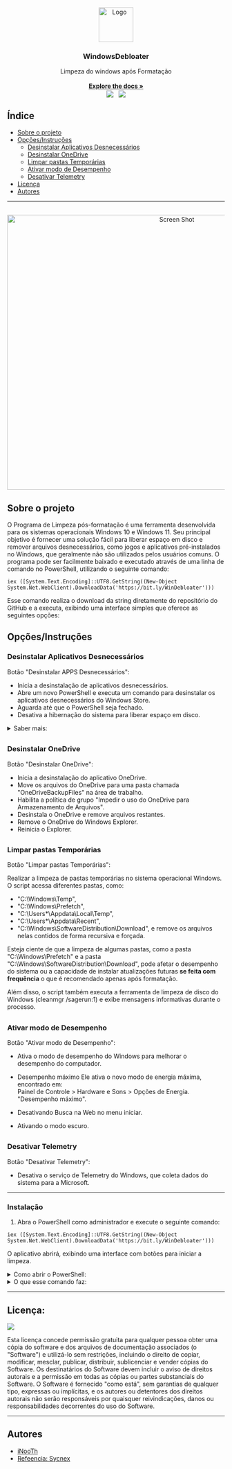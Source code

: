 <br/>
<p align="center">
  <a href="https://github.com/iNooTh/WindowsDebloater">
    <img src="https://i.imgur.com/drarQVx.png" alt="Logo" width="80" height="80">
  </a>

  <h3 align="center">WindowsDebloater</h3>

  <p align="center">
    Limpeza do windows após Formatação
    <br/>
    <br/>
    <a href="https://github.com/iNooTh/WindowsDebloater"><strong>Explore the docs »</strong></a>
    <br/>
    <a href="https://microsoft.com/PowerShell" target="_blank"><img src="https://img.shields.io/badge/PowerShell-1f425f?logo=Powershell" target="_blank" align="center"></a>
    &nbsp;
    <a href="https://opensource.org/licenses/MIT" target="_blank"><img src="https://img.shields.io/badge/License-MIT-yellow.svg" target="_blank" align="center"></a>
</a>
</p>

## Índice

* [Sobre o projeto](#sobre-o-projeto)
* [Opções/Instruções](#opçõesinstruções)
  * [Desinstalar Aplicativos Desnecessários](#desinstalar-aplicativos-desnecessários)
  * [Desinstalar OneDrive](#desinstalar-onedrive)
  * [Limpar pastas Temporárias](#limpar-pastas-temporárias)
  * [Ativar modo de Desempenho](#ativar-modo-de-desempenho)
  * [Desativar Telemetry](#desativar-telemetry)
* [Licença](#licença)
* [Autores](#autores)

---
<div style="display: inline_block" align="center"><br>
  <a href="#">
    <img align="center" alt="Screen Shot" height="635" width="770" src="https://i.imgur.com/GFyTYoe.png">
  </a>
</div>

## Sobre o projeto

O Programa de Limpeza pós-formatação é uma ferramenta desenvolvida para os sistemas operacionais Windows 10 e Windows 11. Seu principal objetivo é fornecer uma solução fácil para liberar espaço em disco e remover arquivos desnecessários, como jogos e aplicativos pré-instalados no Windows, que geralmente não são utilizados pelos usuários comuns.
O programa pode ser facilmente baixado e executado através de uma linha de comando no PowerShell, utilizando o seguinte comando:
```
iex ([System.Text.Encoding]::UTF8.GetString((New-Object System.Net.WebClient).DownloadData('https://bit.ly/WinDebloater')))
```
Esse comando realiza o download da string diretamente do repositório do GitHub e a executa, exibindo uma interface simples que oferece as seguintes opções:

## Opções/Instruções

### Desinstalar Aplicativos Desnecessários

Botão "Desinstalar APPS Desnecessários":

- Inicia a desinstalação de aplicativos desnecessários.  
- Abre um novo PowerShell e executa um comando para desinstalar os aplicativos desnecessários do Windows Store.  
- Aguarda até que o PowerShell seja fechado.  
- Desativa a hibernação do sistema para liberar espaço em disco.  

<details>
<summary>Saber mais:</summary>
<br>
Essa opção permite remover todos os aplicativos pré-instalados que vêm com o Windows Store. Ela removerá qualquer aplicativo que NÃO esteja nesta lista:

- Microsoft.WindowsStore
- Microsoft.Windows.Photos
- Microsoft.WindowsCalculator
- Microsoft.ScreenSketch
- Microsoft.WindowsSoundRecorder
- Microsoft.DesktopAppInstaller
- Microsoft.WindowsCamera
- NVIDIACorp.NVIDIAControlPanel
- Microsoft.Paint
- Microsoft.MicrosoftEdge.Stable
- Microsoft.Notepad
- Microsoft.XboxIdentityProvider
- Microsoft.ZuneMusic
- MicrosoftCorporationII.QuickAssist
- WinRAR.ShellExtension
- Microsoft.WindowsTerminal


Você pode encontrar informações detalhadas sobre cada um desses aplicativos/comandos no próprio site da Microsoft:
https://learn.microsoft.com/pt-br/windows/application-management/apps-in-windows-10

**Aplicativos não contidos e você acha necessário para seu uso pessoal, você pode encontrá-los e baixá-los na Microsoft Store normalmente.**

Se o aplicativo não for encontrado na biblioteca da Microsoft Store ou se você acredita que um aplicativo é extremamente necessário para o funcionamento correto do Windows, você pode nos informar para que possamos corrigir esse problema.

O Windows 11 está passando por uma transição para tornar os aplicativos nativos do Windows disponíveis na Windows Store, o que significa que há uma probabilidade de que essa lista seja alterada em futuras atualizações do Windows. Devido a essa possibilidade, podem ocorrer bugs, no entanto, até o momento, essa ferramenta tem se mostrado indispensável após as formatações.
</details>

##
### Desinstalar OneDrive
Botão "Desinstalar OneDrive":

- Inicia a desinstalação do aplicativo OneDrive.
- Move os arquivos do OneDrive para uma pasta chamada "OneDriveBackupFiles" na área de trabalho.
- Habilita a política de grupo "Impedir o uso do OneDrive para Armazenamento de Arquivos".
- Desinstala o OneDrive e remove arquivos restantes.
- Remove o OneDrive do Windows Explorer.
- Reinicia o Explorer.

##
### Limpar pastas Temporárias
Botão "Limpar pastas Temporárias":

Realizar a limpeza de pastas temporárias no sistema operacional Windows. O script acessa diferentes pastas, como:
- "C:\Windows\Temp", 
- "C:\Windows\Prefetch",  
- "C:\Users*\Appdata\Local\Temp", 
- "C:\Users*\Appdata\Recent", 
- "C:\Windows\SoftwareDistribution\Download", 
e remove os arquivos nelas contidos de forma recursiva e forçada.

Esteja ciente de que a limpeza de algumas pastas, como a pasta "C:\Windows\Prefetch" e a pasta "C:\Windows\SoftwareDistribution\Download", pode afetar o desempenho do sistema ou a capacidade de instalar atualizações futuras **se feita com frequência** o que é recomendado apenas após formatação.

Além disso, o script também executa a ferramenta de limpeza de disco do Windows (cleanmgr /sagerun:1) e exibe mensagens informativas durante o processo.

##
### Ativar modo de Desempenho
Botão "Ativar modo de Desempenho":

- Ativa o modo de desempenho do Windows para melhorar o desempenho do computador.
- Desempenho máximo
Ele ativa o novo modo de energia máxima, encontrado em:   
Painel de Controle > Hardware e Sons > Opções de Energia.
"Desempenho máximo".

- Desativando Busca na Web no menu iniciar.

- Ativando o modo escuro.


##
### Desativar Telemetry
Botão "Desativar Telemetry":

- Desativa o serviço de Telemetry do Windows, que coleta dados do sistema para a Microsoft.

---
### Instalação

1. Abra o PowerShell como administrador e execute o seguinte comando:

```
iex ([System.Text.Encoding]::UTF8.GetString((New-Object System.Net.WebClient).DownloadData('https://bit.ly/WinDebloater')))
```
O aplicativo abrirá, exibindo uma interface com botões para iniciar a limpeza.

<details>
<summary>Como abrir o PowerShell:</summary>
Pressione a tecla Windows no teclado.  
Digite "PowerShell" na barra de pesquisa.  
Clique com o botão direito do mouse no resultado "Windows PowerShell" e escolha "Executar como administrador".  
Se necessário, clique em "Sim" para confirmar a execução como administrador.  
Uma vez que o PowerShell é aberto como administrador, você pode executar o comando desejado. Certifique-se de inserir corretamente o comando específico que deseja executar.  
</details>

<details>
<summary>O que esse comando faz:</summary>

1. **`iex`**: É um comando que executa o que está dentro dos parênteses como se fosse um código ou instrução.

2. **`[System.Text.Encoding]::UTF8.GetString`**: É um comando que converte um tipo de informação chamado "bytes" em uma forma legível para nós, chamada de string. Neste caso, está usando uma codificação chamada UTF-8 (Exibe caracteres e pontuação brasileiros).

3. **`New-Object System.Net.WebClient`**: Cria um objeto especial que permite baixar e enviar informações para a internet.

4. **`.DownloadData('https://bit.ly/WinDebloater')`**: Baixa informações de um site específico, neste caso, o arquivo localizado em 'https://bit.ly/WinDebloater'.

Resumindo, esse comando baixa um arquivo da internet e o transforma em informações compreensíveis. Depois, executa essas informações como um conjunto de ações no seu computador. É importante ter cuidado ao executar comandos desconhecidos, pois eles podem afetar o funcionamento do seu computador. Certifique-se de entender a origem e o propósito do comando antes de executá-lo.

</details>

---
## Licença:
<a href="https://opensource.org/licenses/MIT" target="_blank"><img src="https://img.shields.io/badge/License-MIT-yellow.svg" target="_blank" align="center"></a>

Esta licença concede permissão gratuita para qualquer pessoa obter uma cópia do software e dos arquivos de documentação associados (o "Software") e utilizá-lo sem restrições, incluindo o direito de copiar, modificar, mesclar, publicar, distribuir, sublicenciar e vender cópias do Software. Os destinatários do Software devem incluir o aviso de direitos autorais e a permissão em todas as cópias ou partes substanciais do Software. O Software é fornecido "como está", sem garantias de qualquer tipo, expressas ou implícitas, e os autores ou detentores dos direitos autorais não serão responsáveis por quaisquer reivindicações, danos ou responsabilidades decorrentes do uso do Software.

---
## Autores

* [iNooTh](https://github.com/carlositaloo)
* [Refeencia: Sycnex](https://github.com/Sycnex/Windows10Debloater/)

